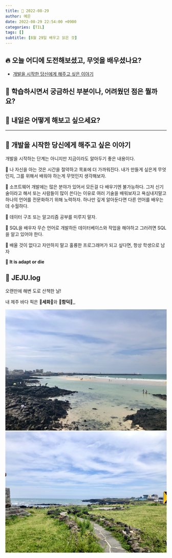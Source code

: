 ```yaml
---
title: 🍊 2022-08-29
author: 예은
date: 2022-08-29 22:54:00 +0900
categories: [TIL]
tags: []
subtitle: [8월 29일 배우고 읽은 것]
---
```


## 🔥 오늘 어디에 도전해보셨고, 무엇을 배우셨나요?

- [개발을 시작한 당신에게 해주고 싶은 이야기](https://youtu.be/FVRXlaC1oZg)

## 🌊 학습하시면서 궁금하신 부분이나, 어려웠던 점은 뭘까요?

## 🌟 내일은 어떻게 해보고 싶으세요?

---

## 🐣 개발을 시작한 당신에게 해주고 싶은 이야기

개발을 시작하는 단계는 아니지만 지금이라도 알아두기 좋은 내용이다.

🔖 나 자신을 아는 것은 시간을 절약하고 목표에 더 가까워진다. 내가 만들게 싶은게 무엇인지, 그를 위해서 배워야 하는게 무엇인지 생각해보자.

🔖 소프트웨어 개발에는 많은 분야가 있어서 모든걸 다 배우기엔 불가능하다. 그저 신기술이라고 해서 또는 사람들이 많이 쓴다는 이유로 여러 기술을 배워보자고 욕심내지말고 하나의 언어를 전문화하기 위해 노력하자. 하나만 깊게 알아둔다면 다른 언어를 배우는 데 수월하다.

🔖 데이터 구조 또는 알고리즘 공부를 미루지 말자.

🔖 SQL을 배우자 무슨 언어로 개발하든 데이터베이스와 작업을 해야하고 그러려면 SQL을 알고 있어야 한다.

🔖 배울 것이 없다고 자만하지 말고 훌륭한 프로그래머가 되고 싶다면, 항상 학생으로 남자

🔖 **It is adapt or die**

## 🍊 JEJU.log

오랜만에 해변 도로 산책한 날!

내 제주 바다 픽은 💖**세화**💖와 💖**함덕**💖,,

![sehwa1](/assets/img/post/TIL/20220829/sehwa1.jpeg)
![sehwa2](/assets/img/post/TIL/20220829/sehwa2.jpeg)
